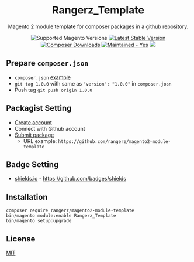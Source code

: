 <h1 align="center">Rangerz_Template</h1>

<div align="center">
  <p>Magento 2 module template for composer packages in a github repository.</p>
  <img src="https://img.shields.io/badge/magento-2.4-brightgreen.svg?logo=magento&longCache=true" alt="Supported Magento Versions" />
  <a href="https://packagist.org/packages/rangerz/magento2-module-template" target="_blank"><img src="https://img.shields.io/packagist/v/rangerz/magento2-module-template.svg" alt="Latest Stable Version" /></a>
  <a href="https://packagist.org/packages/rangerz/magento2-module-template" target="_blank"><img src="https://img.shields.io/packagist/dt/rangerz/magento2-module-template" alt="Composer Downloads" /></a>
  <a href="https://github.com/rangerz/magento2-module-template/graphs/commit-activity" target="_blank"><img src="https://img.shields.io/badge/maintained%3F-yes-brightgreen.svg" alt="Maintained - Yes" /></a>
  <a href="https://opensource.org/licenses/MIT" target="_blank"><img src="https://img.shields.io/badge/license-MIT-blue.svg" /></a>
</div>

## Prepare `composer.json`

- `composer.json` [example](https://github.com/rangerz/magento2-module-template/blob/master/composer.json)
- `git tag 1.0.0` with same as `"version": "1.0.0"` in `composer.josn`
- Push tag `git push origin 1.0.0 `

## Packagist Setting

- [Create account](https://packagist.org/register/)
- Connect with Github account
- [Submit package](https://packagist.org/packages/submit)
  - URL example: `https://github.com/rangerz/magento2-module-template`

## Badge Setting

- [shields.io](https://shields.io/) - https://github.com/badges/shields

## Installation

```
composer require rangerz/magento2-module-template
bin/magento module:enable Rangerz_Template
bin/magento setup:upgrade
```

## License

[MIT](https://opensource.org/licenses/MIT)
